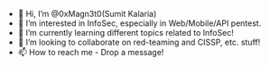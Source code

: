- 👋 Hi, I’m @0xMagn3t0(Sumit Kalaria)
- 👀 I’m interested in InfoSec, especially in Web/Mobile/API pentest.
- 🌱 I’m currently learning different topics related to InfoSec!
- 💞️ I’m looking to collaborate on red-teaming and CISSP, etc. stuff!
- 📫 How to reach me - Drop a message!

<!---
0xMagn3t0/0xMagn3t0 is a ✨ special ✨ repository because its `README.md` (this file) appears on your GitHub profile.
You can click the Preview link to take a look at your changes.
--->
